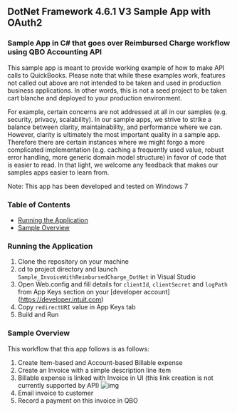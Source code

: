 ## DotNet Framework 4.6.1 V3 Sample App with OAuth2
### Sample App in C# that goes over Reimbursed Charge workflow using QBO Accounting API

This sample app is meant to provide working example of how to make API calls to QuickBooks. Please note that while these examples work, features not called out above are not intended to be taken and used in production business applications. In other words, this is not a seed project to be taken cart blanche and deployed to your production environment. 

For example, certain concerns are not addressed at all in our samples (e.g. security, privacy, scalability). In our sample apps, we strive to strike a balance between clarity, maintainability, and performance where we can. However, clarity is ultimately the most important quality in a sample app. Therefore there are certain instances where we might forgo a more complicated implementation (e.g. caching a frequently used value, robust error handling, more generic domain model structure) in favor of code that is easier to read. In that light, we welcome any feedback that makes our samples apps easier to learn from.

Note: This app has been developed and tested on Windows 7

### Table of Contents

* [Running the Application](#running-the-application)
* [Sample Overview](#sample-overview)

### Running the Application

1. Clone the repository on your machine
2. cd to project directory and launch ```Sample_InvoiceWithReimbursedCharge_DotNet``` in Visual Studio
3. Open Web.config and fill details for ```clientId```, ```clientSecret``` and ```logPath``` from App Keys section on your [developer account] (https://developer.intuit.com)
4. Copy ```redirectURI``` value in App Keys tab 
5. Build and Run

### Sample Overview

This workflow that this app follows is as follows:
1. Create Item-based and Account-based Billable expense 
2. Create an Invoice with a simple description line item
3. Billable expense is linked with Invoice in UI (this link creation is not currently supported by API)
![img](https://github.com/IntuitDeveloper/Sample_InvoiceWithReimbursedCharge_DotNet/blob/master/Sample_InvoiceWithReimbursedCharge_DotNet/Images/link_billable_expense.png)
4. Email invoice to customer
5. Record a payment on this invoice in QBO

